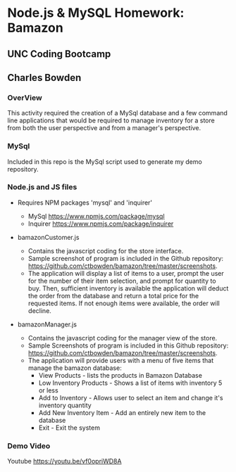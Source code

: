 # Node.js & MySQL Homework: Bamazon
## UNC Coding Bootcamp
## Charles Bowden

### OverView

This activity required the creation of a MySql database and a few command line applications that would be required to manage inventory for a store from both the user perspective and from a manager's perspective.  

### MySql

Included in this repo is the MySql script used to generate my demo repository.

### Node.js and JS files

- Requires NPM packages 'mysql' and 'inquirer'
  - MySql https://www.npmjs.com/package/mysql
  - Inquirer https://www.npmjs.com/package/inquirer

- bamazonCustomer.js 
  - Contains the javascript coding for the store interface.
  - Sample screenshot of program is included in the Github repository: https://github.com/ctbowden/bamazon/tree/master/screenshots.
  - The application will display a list of items to a user, prompt the user for the number of their item selection, and prompt for quantity to buy.  Then, sufficient inventory is available the application will deduct the order from the database and return a total price for the requested items.  If not enough items were available, the order will decline.

- bamazonManager.js
  - Contains the javascript coding for the manager view of the store.  
  - Sample Screenshots of program is included in this Github repository: https://github.com/ctbowden/bamazon/tree/master/screenshots.
  - The application will provide users with a menu of five items that manage the bamazon database:
     - View Products - lists the products in Bamazon Database
     - Low Inventory Products - Shows a list of items with inventory 5 or less
     - Add to Inventory - Allows user to select an item and change it's inventory quantity
     - Add New Inventory Item - Add an entirely new item to the database
     - Exit - Exit the system

### Demo Video

Youtube https://youtu.be/vf0opriWD8A
